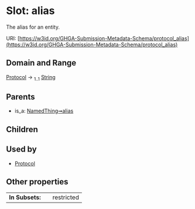 
# Slot: alias


The alias for an entity.

URI: [https://w3id.org/GHGA-Submission-Metadata-Schema/protocol_alias](https://w3id.org/GHGA-Submission-Metadata-Schema/protocol_alias)


## Domain and Range

[Protocol](Protocol.md) &#8594;  <sub>1..1</sub> [String](types/String.md)

## Parents

 *  is_a: [NamedThing➞alias](named_thing_alias.md)

## Children


## Used by

 * [Protocol](Protocol.md)

## Other properties

|                 |     |            |
| --------------- | --- | ---------- |
| **In Subsets:** |     | restricted |

